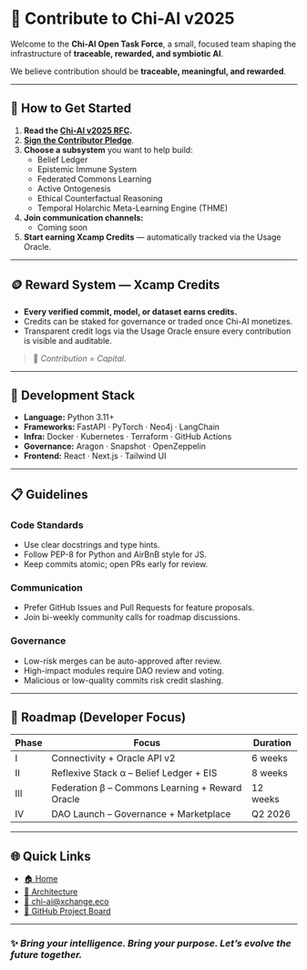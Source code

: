 # 🤝 Contribute to Chi-AI v2025

Welcome to the **Chi-AI Open Task Force**, a small, focused team shaping the infrastructure of **traceable, rewarded, and symbiotic AI**.

We believe contribution should be **traceable, meaningful, and rewarded**.

---

## 🧭 How to Get Started

1. **Read the [Chi-AI v2025 RFC](https://github.com/xchange-ecos/chi-ai/blob/main/readme.md).**  
2. [**Sign the Contributor Pledge**](./pledge.md).  
3. **Choose a subsystem** you want to help build:  
   - Belief Ledger  
   - Epistemic Immune System  
   - Federated Commons Learning  
   - Active Ontogenesis  
   - Ethical Counterfactual Reasoning  
   - Temporal Holarchic Meta-Learning Engine (THME)  
4. **Join communication channels:**  
   - Coming soon  
5. **Start earning Xcamp Credits** — automatically tracked via the Usage Oracle.

---

## 🪙 Reward System — Xcamp Credits

- **Every verified commit, model, or dataset earns credits.**  
- Credits can be staked for governance or traded once Chi-AI monetizes.  
- Transparent credit logs via the Usage Oracle ensure every contribution is visible and auditable.

> 🏅 *Contribution = Capital.*

---

## 🧰 Development Stack

- **Language:** Python 3.11+  
- **Frameworks:** FastAPI · PyTorch · Neo4j · LangChain  
- **Infra:** Docker · Kubernetes · Terraform · GitHub Actions  
- **Governance:** Aragon · Snapshot · OpenZeppelin  
- **Frontend:** React · Next.js · Tailwind UI

---

## 📋 Guidelines

### Code Standards
- Use clear docstrings and type hints.  
- Follow PEP-8 for Python and AirBnB style for JS.  
- Keep commits atomic; open PRs early for review.

### Communication
- Prefer GitHub Issues and Pull Requests for feature proposals.  
- Join bi-weekly community calls for roadmap discussions.

### Governance
- Low-risk merges can be auto-approved after review.  
- High-impact modules require DAO review and voting.  
- Malicious or low-quality commits risk credit slashing.

---

## 🧭 Roadmap (Developer Focus)

| Phase | Focus | Duration |
|--------|--------|-----------|
| I | Connectivity + Oracle API v2 | 6 weeks |
| II | Reflexive Stack α – Belief Ledger + EIS | 8 weeks |
| III | Federation β – Commons Learning + Reward Oracle | 12 weeks |
| IV | DAO Launch – Governance + Marketplace | Q2 2026 |

---

## 🌐 Quick Links

- [🏠 Home](./readme.md)  
- [🧠 Architecture](./architecture.md)  
- [📧 chi-ai@xchange.eco](mailto:chi-ai@xchange.eco)  
- [🔗 GitHub Project Board](https://github.com/users/Xchange-ecosystem/projects/4)

---

### ✨ *Bring your intelligence. Bring your purpose. Let’s evolve the future together.*
